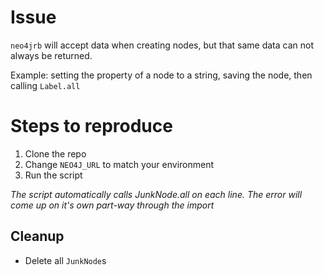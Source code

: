 # Issue
`neo4jrb` will accept data when creating nodes, but that same data can not always be returned.

Example: setting the property of a node to a string, saving the node, then calling `Label.all`


# Steps to reproduce

1. Clone the repo
2. Change `NEO4J_URL` to match your environment
3. Run the script

*The script automatically calls JunkNode.all on each line. The error will come up on it's own part-way through the import*

## Cleanup

* Delete all `JunkNode`s
